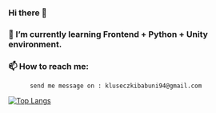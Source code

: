 ### Hi there 👊


### 🌱 I’m currently learning Frontend + Python + Unity environment.
### 📫 How to reach me: 
          send me message on : kluseczkibabuni94@gmail.com
          
[![Top Langs](https://github-readme-stats.vercel.app/api/top-langs/?username=IgorKawczynski&theme=dark&exclude_repo=github-readme-stats,Algorithms-and-Data-Structures)](https://github.com/anuraghazra/github-readme-stats)

<!--
**IgorKawczynski/IgorKawczynski** is a ✨ _special_ ✨ repository because its `README.md` (this file) appears on your GitHub profile.

Here are some ideas to get you started:

### 🌱 I’m currently learning Frontend + Python + Unity environment.
### 📫 How to reach me: 
        send me message on : kluseczkibabuni94@gmail.com
-->

